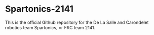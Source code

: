 # Spartonics-2141

This is the official Github repository for the De La Salle and Carondelet robotics team Spartonics, or FRC team 2141. 
